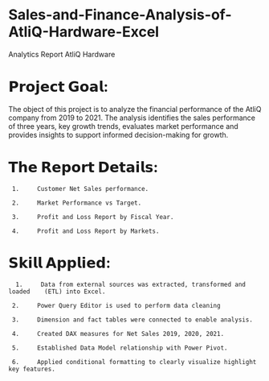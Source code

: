 # Sales-and-Finance-Analysis-of-AtliQ-Hardware-Excel
Analytics Report AtliQ Hardware
# 𝗣𝗿𝗼𝗷𝗲𝗰𝘁 𝗚𝗼𝗮𝗹: 
The object of this project is to analyze the financial performance of the AtliQ company from 2019 to 2021. The analysis identifies the sales performance of three years, key growth trends, evaluates market performance and provides insights to support informed decision-making for growth.



# 𝗧𝗵𝗲 𝗥𝗲𝗽𝗼𝗿𝘁 𝗗𝗲𝘁𝗮𝗶𝗹𝘀:

     1.     Customer Net Sales performance.

     2.     Market Performance vs Target.

     3.     Profit and Loss Report by Fiscal Year.

     4.     Profit and Loss Report by Markets.

 

# 𝗦𝗸𝗶𝗹𝗹 𝗔𝗽𝗽𝗹𝗶𝗲𝗱:

      1.     Data from external sources was extracted, transformed and loaded    (ETL) into Excel.

     2.     Power Query Editor is used to perform data cleaning

     3.     Dimension and fact tables were connected to enable analysis.

     4.     Created DAX measures for Net Sales 2019, 2020, 2021.

     5.     Established Data Model relationship with Power Pivot.

     6.     Applied conditional formatting to clearly visualize highlight key features.
